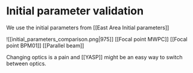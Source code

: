 # Initial parameter validation

We use the initial parameters from [[East Area Initial parameters]]

![[initial_parameters_comparison.png|975]]
[[Focal point MWPC]]
[[Focal point BPM01]]
[[Parallel beam]]

Changing optics is a pain and [[YASP]] might be an easy way to switch between optics.